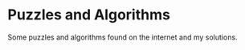 # Puzzles and Algorithms

Some puzzles and algorithms found on the internet and my solutions.







